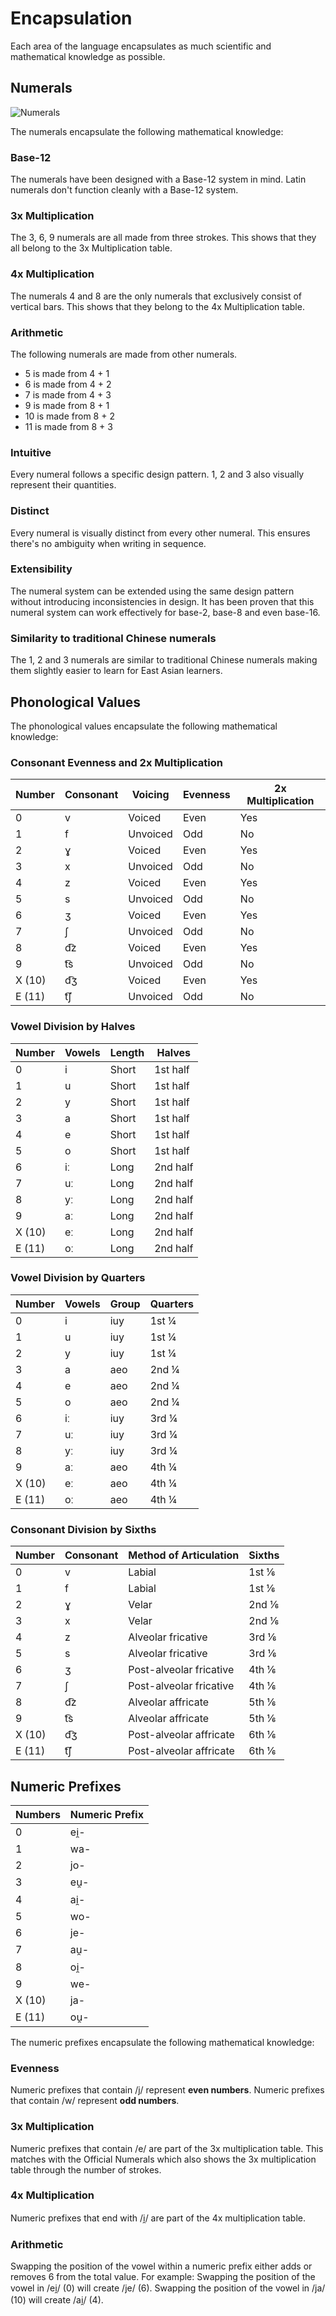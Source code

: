 # Encapsulation

Each area of the language encapsulates as much scientific and mathematical knowledge as possible.

## Numerals

![Numerals](/elp-documentation/img/Numerals.png)

The numerals encapsulate the following mathematical knowledge:

### Base-12

The numerals have been designed with a Base-12 system in mind. Latin numerals
don't function cleanly with a Base-12 system.

### 3x Multiplication

The 3, 6, 9 numerals are all made from three strokes. This shows that they all
belong to the 3x Multiplication table.

### 4x Multiplication

The numerals 4 and 8 are the only numerals that exclusively consist of vertical
bars. This shows that they belong to the 4x Multiplication table.

### Arithmetic

The following numerals are made from other numerals.

- 5 is made from 4 + 1
- 6 is made from 4 + 2
- 7 is made from 4 + 3
- 9 is made from 8 + 1
- 10 is made from 8 + 2
- 11 is made from 8 + 3

### Intuitive

Every numeral follows a specific design pattern. 1, 2 and 3 also visually
represent their quantities.

### Distinct

Every numeral is visually distinct from every other numeral. This ensures
there's no ambiguity when writing in sequence.

### Extensibility

The numeral system can be extended using the same design pattern without
introducing inconsistencies in design. It has been proven that this numeral
system can work effectively for base-2, base-8 and even base-16.

### Similarity to traditional Chinese numerals

The 1, 2 and 3 numerals are similar to traditional Chinese numerals making them
slightly easier to learn for East Asian learners.

## Phonological Values

The phonological values encapsulate the following mathematical knowledge:

### Consonant Evenness and 2x Multiplication

| Number | Consonant | Voicing   | Evenness | 2x Multiplication |
| ------ | --------- | --------- | -------- | ----------------- |
| 0      | v         | Voiced    | Even     | Yes               |
| 1      | f         | Unvoiced  | Odd      | No                |
| 2      | ɣ         | Voiced    | Even     | Yes               |
| 3      | x         | Unvoiced  | Odd      | No                |
| 4      | z         | Voiced    | Even     | Yes               |
| 5      | s         | Unvoiced  | Odd      | No                |
| 6      | ʒ         | Voiced    | Even     | Yes               |
| 7      | ʃ         | Unvoiced  | Odd      | No                |
| 8      | d͡z        | Voiced    | Even     | Yes               |
| 9      | t͡s        | Unvoiced  | Odd      | No                |
| X (10) | d͡ʒ        | Voiced    | Even     | Yes               |
| E (11) | t͡ʃ        | Unvoiced  | Odd      | No                |

### Vowel Division by Halves

| Number | Vowels    | Length  | Halves    |
| ------ | --------- | ------- | --------- |
| 0      | i         | Short   | 1st half  |
| 1      | u         | Short   | 1st half  |
| 2      | y         | Short   | 1st half  |
| 3      | a         | Short   | 1st half  |
| 4      | e         | Short   | 1st half  |
| 5      | o         | Short   | 1st half  |
| 6      | iː        | Long    | 2nd half  |
| 7      | uː        | Long    | 2nd half  |
| 8      | yː        | Long    | 2nd half  |
| 9      | aː        | Long    | 2nd half  |
| X (10) | eː        | Long    | 2nd half  |
| E (11) | oː        | Long    | 2nd half  |

### Vowel Division by Quarters

| Number | Vowels    | Group     | Quarters  |
| ------ | --------- | -------   | --------- |
| 0      | i         | iuy       | 1st ¼     |
| 1      | u         | iuy       | 1st ¼     |
| 2      | y         | iuy       | 1st ¼     |
| 3      | a         | aeo       | 2nd ¼     |
| 4      | e         | aeo       | 2nd ¼     |
| 5      | o         | aeo       | 2nd ¼     |
| 6      | iː        | iuy       | 3rd ¼     |
| 7      | uː        | iuy       | 3rd ¼     |
| 8      | yː        | iuy       | 3rd ¼     |
| 9      | aː        | aeo       | 4th ¼     |
| X (10) | eː        | aeo       | 4th ¼     |
| E (11) | oː        | aeo       | 4th ¼     |

### Consonant Division by Sixths

| Number | Consonant | Method of Articulation  | Sixths |
| ------ | --------- | ----------------------- | ------ |
| 0      | v         | Labial                  | 1st ⅙  |
| 1      | f         | Labial                  | 1st ⅙  |
| 2      | ɣ         | Velar                   | 2nd ⅙  |
| 3      | x         | Velar                   | 2nd ⅙  |
| 4      | z         | Alveolar fricative      | 3rd ⅙  |
| 5      | s         | Alveolar fricative      | 3rd ⅙  |
| 6      | ʒ         | Post-alveolar fricative | 4th ⅙  |
| 7      | ʃ         | Post-alveolar fricative | 4th ⅙  |
| 8      | d͡z        | Alveolar affricate      | 5th ⅙  |
| 9      | t͡s        | Alveolar affricate      | 5th ⅙  |
| X (10) | d͡ʒ        | Post-alveolar affricate | 6th ⅙  |
| E (11) | t͡ʃ        | Post-alveolar affricate | 6th ⅙  |

## Numeric Prefixes

| Numbers        | Numeric Prefix   |
| -------------- | ---------------- |
| 0              | ei̯-              |
| 1              | wa-              |
| 2              | jo-              |
| 3              | eu̯-              |
| 4              | ai̯-              |
| 5              | wo-              |
| 6              | je-              |
| 7              | au̯-              |
| 8              | oi̯-              |
| 9              | we-              |
| X (10)         | ja-              |
| E (11)         | ou̯-              |

The numeric prefixes encapsulate the following mathematical knowledge:

### Evenness
Numeric prefixes that contain /j/ represent **even numbers**.
Numeric prefixes that contain /w/ represent **odd numbers**.

### 3x Multiplication
Numeric prefixes that contain /e/ are part of the 3x multiplication table. This matches with the Official Numerals which also shows the 3x multiplication table through the number of strokes.

### 4x Multiplication
Numeric prefixes that end with /i̯/ are part of the 4x multiplication table.

### Arithmetic
Swapping the position of the vowel within a numeric prefix either adds or removes 6 from the total value. For example:
Swapping the position of the vowel in /ei̯/ (0) will create /je/ (6).
Swapping the position of the vowel in /ja/ (10) will create /ai̯/ (4).